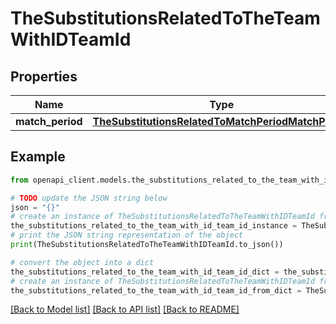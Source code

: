 # TheSubstitutionsRelatedToTheTeamWithIDTeamId


## Properties

Name | Type | Description | Notes
------------ | ------------- | ------------- | -------------
**match_period** | [**TheSubstitutionsRelatedToMatchPeriodMatchPeriod**](TheSubstitutionsRelatedToMatchPeriodMatchPeriod.md) |  | [optional] 

## Example

```python
from openapi_client.models.the_substitutions_related_to_the_team_with_id_team_id import TheSubstitutionsRelatedToTheTeamWithIDTeamId

# TODO update the JSON string below
json = "{}"
# create an instance of TheSubstitutionsRelatedToTheTeamWithIDTeamId from a JSON string
the_substitutions_related_to_the_team_with_id_team_id_instance = TheSubstitutionsRelatedToTheTeamWithIDTeamId.from_json(json)
# print the JSON string representation of the object
print(TheSubstitutionsRelatedToTheTeamWithIDTeamId.to_json())

# convert the object into a dict
the_substitutions_related_to_the_team_with_id_team_id_dict = the_substitutions_related_to_the_team_with_id_team_id_instance.to_dict()
# create an instance of TheSubstitutionsRelatedToTheTeamWithIDTeamId from a dict
the_substitutions_related_to_the_team_with_id_team_id_from_dict = TheSubstitutionsRelatedToTheTeamWithIDTeamId.from_dict(the_substitutions_related_to_the_team_with_id_team_id_dict)
```
[[Back to Model list]](../README.md#documentation-for-models) [[Back to API list]](../README.md#documentation-for-api-endpoints) [[Back to README]](../README.md)


